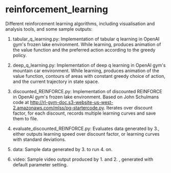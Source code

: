 # reinforcement_learning
Different reinforcement learning algorithms, including visualisation and analysis tools, and some sample outputs:

1. tabular_q_learning.py: Implementation of tabular q learning in OpenAI gym's frozen lake environment. While learning, produces animation of the value function and the preferred action according to the greedy policy.

2. deep_q_learning.py: Implementation of deep q learning in OpenAI gym's mountain car environment. While learning, produces animation of the value function, contours of areas with constant greedy choice of action, and the current trajectory in state space.

3. discounted_REINFORCE.py: Implementation of discounted REINFORCE in OpenAI gym's frozen lake environment. Based on John Schulmans code at http://rl-gym-doc.s3-website-us-west-2.amazonaws.com/mlss/pg-startercode.py. Iterates over discount factor, for each discount, records multiple learning curves and save them to file.

4. evaluate_discounted_REINFORCE.py: Evaluates data generated by 3., either outputs learning speed over discount factor, or learning curves with standard deviations.

5. data: Sample data generated by 3. to run 4. on.

6. video: Sample video output produced by 1. and 2. , generated with default parameter setting.
